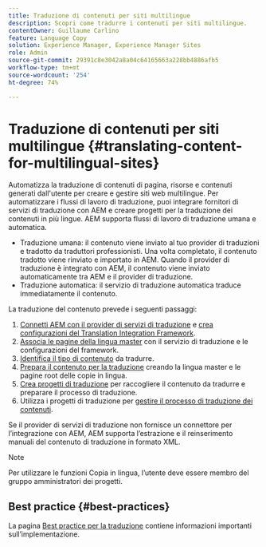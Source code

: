 ```yaml
---
title: Traduzione di contenuti per siti multilingue
description: Scopri come tradurre i contenuti per siti multilingue.
contentOwner: Guillaume Carlino
feature: Language Copy
solution: Experience Manager, Experience Manager Sites
role: Admin
source-git-commit: 29391c8e3042a8a04c64165663a228bb4886afb5
workflow-type: tm+mt
source-wordcount: '254'
ht-degree: 74%

---
```


# Traduzione di contenuti per siti multilingue {#translating-content-for-multilingual-sites}

Automatizza la traduzione di contenuti di pagina, risorse e contenuti generati dall&#39;utente per creare e gestire siti web multilingue. Per automatizzare i flussi di lavoro di traduzione, puoi integrare fornitori di servizi di traduzione con AEM e creare progetti per la traduzione dei contenuti in più lingue. AEM supporta flussi di lavoro di traduzione umana e automatica.

* Traduzione umana: il contenuto viene inviato al tuo provider di traduzioni e tradotto da traduttori professionisti. Una volta completato, il contenuto tradotto viene rinviato e importato in AEM. Quando il provider di traduzione è integrato con AEM, il contenuto viene inviato automaticamente tra AEM e il provider di traduzione.
* Traduzione automatica: il servizio di traduzione automatica traduce immediatamente il contenuto.

La traduzione del contenuto prevede i seguenti passaggi:

1. [Connetti AEM con il provider di servizi di traduzione](/help/sites-administering/tc-tic.md#connecting-to-a-translation-service-provider) e [crea configurazioni del Translation Integration Framework](/help/sites-administering/tc-tic.md).
1. [Associa le pagine della lingua master](/help/sites-administering/tc-tic.md#configuring-pages-for-translation) con il servizio di traduzione e le configurazioni del framework.
1. [Identifica il tipo di contenuto](/help/sites-administering/tc-rules.md) da tradurre.
1. [Prepara il contenuto per la traduzione](/help/sites-administering/tc-prep.md) creando la lingua master e le pagine root delle copie in lingua.
1. [Crea progetti di traduzione](/help/sites-administering/tc-manage.md) per raccogliere il contenuto da tradurre e preparare il processo di traduzione.
1. Utilizza i progetti di traduzione per [gestire il processo di traduzione dei contenuti](/help/sites-administering/tc-manage.md).

Se il provider di servizi di traduzione non fornisce un connettore per l’integrazione con AEM, AEM supporta l’estrazione e il reinserimento manuali del contenuto di traduzione in formato XML.

>[!NOTE]
>
>Per utilizzare le funzioni Copia in lingua, l’utente deve essere membro del gruppo amministratori dei progetti.

## Best practice   {#best-practices}

La pagina [Best practice per la traduzione](/help/sites-administering/tc-bp.md) contiene informazioni importanti sull’implementazione.
